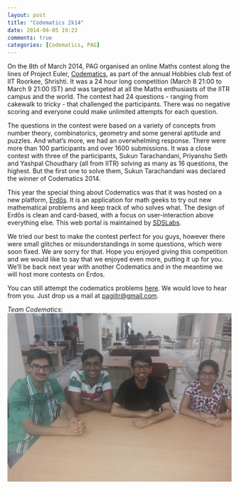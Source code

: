 ```yaml
---
layout: post
title: "Codematics 2k14"
date: 2014-04-05 19:23
comments: true
categories: [Codematics, PAG]
---
```


On the 8th of March 2014, PAG organised an online Maths contest along the lines of Project Euler, [Codematics](http://erdos.sdslabs.co/), as part of the annual Hobbies club fest of IIT Roorkee, Shrishti. It was a 24 hour long competition (March 8 21:00 to March 9 21:00 IST) and was targeted at all the Maths enthusiasts of the IITR campus and the world. The contest had 24 questions - ranging from cakewalk to tricky - that challenged the participants. There was no negative scoring and everyone could make unlimited attempts for each question.

The questions in the contest were based on a variety of concepts from number theory, combinatorics, geometry and some general aptitude and puzzles. And what’s more, we had an overwhelming response. There were more than 100 participants and over 1600 submissions. It was a close contest with three of the participants, Sukun Tarachandani, Priyanshu Seth and Yashpal Choudhary (all from IITR) solving as many as 16 questions, the highest. But the first one to solve them, Sukun Tarachandani was declared the winner of Codematics 2014.

This year the special thing about Codematics was that it was hosted on a new platform, [Erdős](http://erdos.sdslabs.co/). It is an application for math geeks to try out new mathematical problems and keep track of who solves what. The design of Erdős is clean and card-based, with a focus on user-interaction above everything else. This web portal is maintained by [SDSLabs](https://www.facebook.com/SDSLabs).


We tried our best to make the contest perfect for you guys, however there were small glitches or misunderstandings in some questions, which were soon fixed. We are sorry for that. Hope you enjoyed giving this competition and we would like to say that we enjoyed even more, putting it up for you. We’ll be back next year with another Codematics and in the meantime we will host more contests on Erdos. 

You can still attempt the codematics problems [here](http://erdos.sdslabs.co/). We would love to hear from you. Just drop us a mail at <pagiitr@gmail.com>.

*Team Codematics*: 
<img src = "./images/posts/Codematics/2k14.jpg">